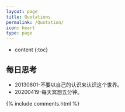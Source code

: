 ```yaml
---
layout: page
title: Quotations
permalink: /Quotation/
icon: heart
type: page
---
```


* content
{:toc}
## 每日思考

* 20130801-不要以自己的认识来认识这个世界。
* 20200419-每天冥想五分钟。





{% include comments.html %}